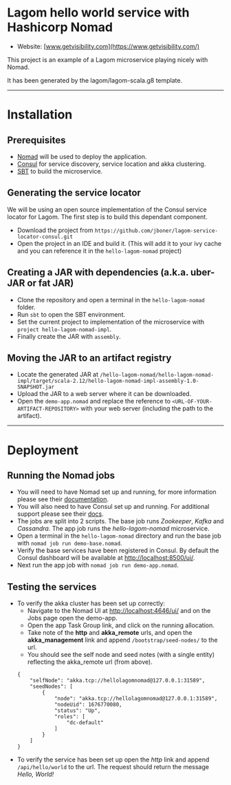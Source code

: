 # Lagom hello world service with Hashicorp Nomad

- Website: [www.getvisibility.com](https://www.getvisibility.com/)

This project is an example of a Lagom microservice playing nicely with Nomad.

It has been generated by the lagom/lagom-scala.g8 template.

---

# Installation

## Prerequisites
* [Nomad](https://www.nomadproject.io/) will be used to deploy the application.
* [Consul](https://www.consul.io/) for service discovery, service location and akka clustering.
* [SBT](https://www.scala-sbt.org/) to build the microservice.

## Generating the service locator
We will be using an open source implementation of the Consul service locator for Lagom. The  first step is to build this dependant component.
* Download the project from `https://github.com/jboner/lagom-service-locator-consul.git`
* Open the project in an IDE and build it. (This will add it to your ivy cache and you can reference it in the `hello-lagom-nomad` project)

## Creating a JAR with dependencies (a.k.a. uber-JAR or fat JAR)
* Clone the repository and open a terminal in the `hello-lagom-nomad` folder.
* Run `sbt` to open the SBT environment.
* Set the current project to implementation of the microservice with `project hello-lagom-nomad-impl`.
* Finally create the JAR with `assembly`.

## Moving the JAR to an artifact registry
* Locate the generated JAR at `/hello-lagom-nomad/hello-lagom-nomad-impl/target/scala-2.12/hello-lagom-nomad-impl-assembly-1.0-SNAPSHOT.jar`
* Upload the JAR to a web server where it can be downloaded.
* Open the `demo-app.nomad` and replace the reference to `<URL-OF-YOUR-ARTIFACT-REPOSITORY>` with your web server (including the path to the artifact).

---

# Deployment

## Running the Nomad jobs
* You will need to have Nomad set up and running, for more information please see their [documentation](https://www.nomadproject.io/docs/index.html).
* You will also need to have Consul set up and running. For additional support please see their [docs](https://www.consul.io/docs/index.html).
* The jobs are split into 2 scripts. The base job runs *Zookeeper*, *Kafka* and *Cassandra*. The app job runs the *hello-lagom-nomad* microservice.
* Open a terminal in the `hello-lagom-nomad` directory and run the base job with `nomad job run demo-base.nomad`.
* Verify the base services have been registered in Consul. By default the Consul dashboard will be available at [http://localhost:8500/ui/](http://localhost:8500/ui/).
* Next run the app job with `nomad job run demo-app.nomad`.

## Testing the services
* To verify the akka cluster has been set up correctly:
    * Navigate to the Nomad UI at [http://localhost:4646/ui/](http://localhost:4646/ui/) and on the Jobs page open the demo-app.
    * Open the app Task Group link, and click on the running allocation.
    * Take note of the **http** and **akka_remote** urls, and open the **akka_management** link and append `/bootstrap/seed-nodes/` to the url.
    * You should see the self node and seed notes (with a single entity) reflecting the akka_remote url (from above).
    ```
    {
        "selfNode": "akka.tcp://hellolagomnomad@127.0.0.1:31589",
        "seedNodes": [
            {
                "node": "akka.tcp://hellolagomnomad@127.0.0.1:31589",
                "nodeUid": 1676770080,
                "status": "Up",
                "roles": [
                    "dc-default"
                ]
            }
        ]
    }
    ```
* To verify the service has been set up open the *http* link and append `/api/hello/world` to the url. The request should return the message *Hello, World!*
